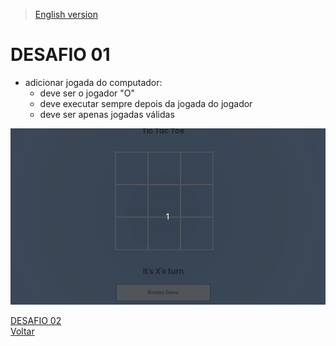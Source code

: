 > [English version](README.md) 

# DESAFIO 01

- adicionar jogada do computador:
    - deve ser o  jogador  "O"
    - deve executar sempre depois da jogada do jogador
    - deve ser apenas jogadas válidas

![](../gifs/challenge-1.gif)

[DESAFIO 02](../challenge-2/README-PTBR.md)  
[Voltar](../README-PTBR.md)
